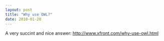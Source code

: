 ```yaml
---
layout: post
title: "Why use OWL?"
date: 2010-01-28
---
```


A very succint and nice answer: <a href="http://www.xfront.com/why-use-owl.html">http://www.xfront.com/why-use-owl.html</a>
